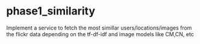 # phase1_similarity

Implement a service to fetch the most simillar users/locations/images from the flickr data depending on the tf-df-idf and image models like CM,CN, etc